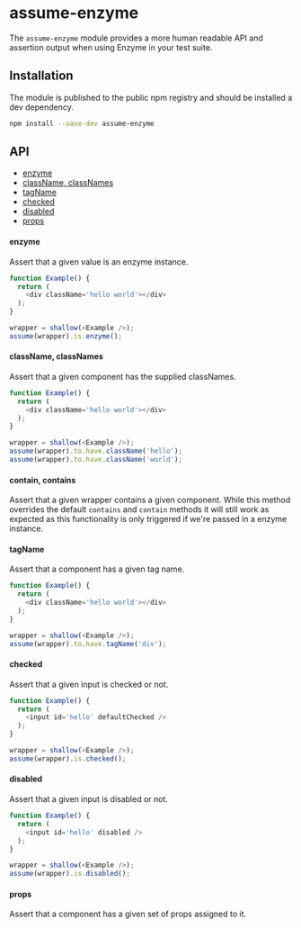 # assume-enzyme

The `assume-enzyme` module provides a more human readable API and assertion
output when using Enzyme in your test suite.

## Installation

The module is published to the public npm registry and should be installed
a dev dependency.

```bash
npm install --save-dev assume-enzyme
```

## API

- [enzyme](#enzyme)
- [className, classNames](#classname-classnames)
- [tagName](#tagName)
- [checked](#checked)
- [disabled](#disabled)
- [props](#props)

#### enzyme

Assert that a given value is an enzyme instance.

```js
function Example() {
  return (
    <div className='hello world'></div>
  );
}

wrapper = shallow(<Example />);
assume(wrapper).is.enzyme();
```

#### className, classNames

Assert that a given component has the supplied classNames.

```js
function Example() {
  return (
    <div className='hello world'></div>
  );
}

wrapper = shallow(<Example />);
assume(wrapper).to.have.className('hello');
assume(wrapper).to.have.className('world');
```

#### contain, contains

Assert that a given wrapper contains a given component. While this method
overrides the default `contains` and `contain` methods it will still work as
expected as this functionality is only triggered if we're passed in a enzyme
instance.

#### tagName

Assert that a component has a given tag name.

```js
function Example() {
  return (
    <div className='hello world'></div>
  );
}

wrapper = shallow(<Example />);
assume(wrapper).to.have.tagName('div');
```

#### checked

Assert that a given input is checked or not.

```js
function Example() {
  return (
    <input id='hello' defaultChecked />
  );
}

wrapper = shallow(<Example />);
assume(wrapper).is.checked();
```

#### disabled

Assert that a given input is disabled or not.

```js
function Example() {
  return (
    <input id='hello' disabled />
  );
}

wrapper = shallow(<Example />);
assume(wrapper).is.disabled();
```

#### props

Assert that a component has a given set of props assigned to it.

```js
```

